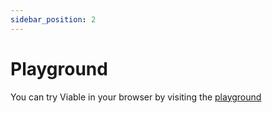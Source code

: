 ```yaml
---
sidebar_position: 2
---
```


# Playground

You can try Viable in your browser by visiting the [playground](https://viable-playground.vercel.app)